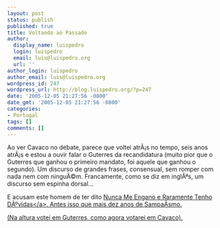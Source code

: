 ```yaml
---
layout: post
status: publish
published: true
title: Voltando ao Passado
author:
  display_name: luispedro
  login: luispedro
  email: luis@luispedro.org
  url: ''
author_login: luispedro
author_email: luis@luispedro.org
wordpress_id: 247
wordpress_url: http://blog.luispedro.org/?p=247
date: '2005-12-05 21:27:56 -0800'
date_gmt: '2005-12-05 21:27:56 -0800'
categories:
- Portugal
tags: []
comments: []
---
```

<p>Ao ver Cavaco no debate, parece que voltei atr&Atilde;&iexcl;s no tempo, seis anos atr&Atilde;&iexcl;s e estou a ouvir falar o Guterres da recandidatura (muito pior que o Guterres que ganhou o primeiro mandato, foi aquele que ganhou o segundo). Um discurso de grandes frases, consensual, sem romper com nada nem com ningu&Atilde;&copy;m. Francamente, como se diz em ingl&Atilde;&ordf;s, um discurso sem espinha dorsal...</p>
<p>E acusam este homem de ter dito <a href="http:&#47;&#47;blog.luispedro.org&#47;?p=206">Nunca Me Engano e Raramente Tenho D&Atilde;&ordm;vidas<&#47;a>. Antes isso que mais dez anos de Sampa&Atilde;&shy;smo.</p>
<p>(Na altura votei em Guterres, como agora votarei em Cavaco).</p>
